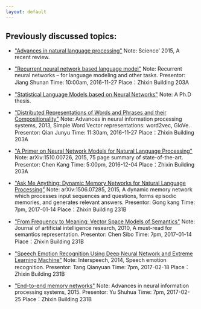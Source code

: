 ```yaml
---
layout: default
---
```


## Previously discussed topics:

- ["Advances in natural language processing"](http://science.sciencemag.org/content/349/6245/261)
Note: Science’ 2015, A recent review.

- ["Recurrent neural network based language model"](http://www.fit.vutbr.cz/research/groups/speech/publi/2010/mikolov_interspeech2010_IS100722.pdf)
Note: Recurrent neural networks – for language modeling and other tasks.
Presentor: Jiang Shunan
Time: 10:00am, 2016-11-27
Place：Zhixin Building 203A

- ["Statistical Language Models based on Neural Networks"](http://www.fit.vutbr.cz/~imikolov/rnnlm/thesis.pdf)
Note: A Ph.D thesis.

- ["Distributed Representations of Words and Phrases and their Compositionality"](http://papers.nips.cc/paper/5021-distributed-representations-of-words-and-phrases-and-their-com.pdf)
Note: Advances in neural information processing systems, 2013, Simple Word Vector representations: word2vec, GloVe.
Presentor: Qian Junyu
Time: 11:30am, 2016-11-27
Place：Zhixin Building 203A

- ["A Primer on Neural Network Models for Natural Language Processing"](https://arxiv.org/abs/1510.00726)
Note: arXiv:1510.00726, 2015, 75 page summary of state-of-the-art.
Presentor: Chen Kang
Time: 5:00pm, 2016-12-04
Place：Zhixin Building 203A

- ["Ask Me Anything: Dynamic Memory Networks for Natural Language Processing"](http://arxiv.org/abs/1506.07285)
Note: arXiv:1506.07285, 2015, A dynamic memory network which processes input sequences and questions, forms episodic memories, and generates relevant answers.
Presentor: Gong kang 
Time: 7pm, 2017-01-14
Place：Zhixin Building 231B

- ["From Frequency to Meaning: Vector Space Models of Semantics"](http://www.jair.org/media/2934/live-2934-4846-jair.pdf)
Note: Journal of artificial intelligence research, 2010, A must-read for semantics representation.
Presentor: Chen Sibo
Time: 7pm, 2017-01-14
Place：Zhixin Building 231B

- ["Speech Emotion Recognition Using Deep Neural Network and Extreme Learning Machine"](https://www.microsoft.com/en-us/research/publication/speech-emotion-recognition-using-deep-neural-network-and-extreme-learning-machine/)
Note: Interspeech, 2014, Speech emotion recognition.
Presentor: Tang Qianyuan
Time: 7pm, 2017-02-18
Place：Zhixin Building 231B

- ["End-to-end memory networks"](http://papers.nips.cc/paper/5846-end-to-end-memory-networks.pdf)
Note: Advances in neural information processing systems, 2015.
Presentor: Yu Shuhua Time: 7pm, 2017-02-25 
Place：Zhixin Building 231B

